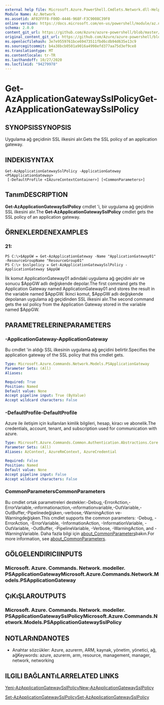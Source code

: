 ```yaml
---
external help file: Microsoft.Azure.PowerShell.Cmdlets.Network.dll-Help.xml
Module Name: Az.Network
ms.assetid: AF02FFF8-F00D-4446-968F-F3C9008C39F0
online version: https://docs.microsoft.com/en-us/powershell/module/az.network/get-azapplicationgatewaysslpolicy
schema: 2.0.0
content_git_url: https://github.com/Azure/azure-powershell/blob/master/src/Network/Network/help/Get-AzApplicationGatewaySslPolicy.md
original_content_git_url: https://github.com/Azure/azure-powershell/blob/master/src/Network/Network/help/Get-AzApplicationGatewaySslPolicy.md
ms.openlocfilehash: 3e7e9559761bce69473511fbd6cdb94d635e13c9
ms.sourcegitcommit: b4a38bcb0501a9016a4998efd377aa75d3ef9ce8
ms.translationtype: MT
ms.contentlocale: tr-TR
ms.lasthandoff: 10/27/2020
ms.locfileid: "94279978"
---
```

# <span data-ttu-id="8cb64-101">Get-AzApplicationGatewaySslPolicy</span><span class="sxs-lookup"><span data-stu-id="8cb64-101">Get-AzApplicationGatewaySslPolicy</span></span>

## <span data-ttu-id="8cb64-102">SYNOPSIS</span><span class="sxs-lookup"><span data-stu-id="8cb64-102">SYNOPSIS</span></span>
<span data-ttu-id="8cb64-103">Uygulama ağ geçidinin SSL ilkesini alır.</span><span class="sxs-lookup"><span data-stu-id="8cb64-103">Gets the SSL policy of an application gateway.</span></span>

## <span data-ttu-id="8cb64-104">INDEKI</span><span class="sxs-lookup"><span data-stu-id="8cb64-104">SYNTAX</span></span>

```
Get-AzApplicationGatewaySslPolicy -ApplicationGateway <PSApplicationGateway>
 [-DefaultProfile <IAzureContextContainer>] [<CommonParameters>]
```

## <span data-ttu-id="8cb64-105">Tanım</span><span class="sxs-lookup"><span data-stu-id="8cb64-105">DESCRIPTION</span></span>
<span data-ttu-id="8cb64-106">**Get-AzApplicationGatewaySslPolicy** cmdlet 'i, bir uygulama ağ geçidinin SSL ilkesini alır.</span><span class="sxs-lookup"><span data-stu-id="8cb64-106">The **Get-AzApplicationGatewaySslPolicy** cmdlet gets the SSL policy of an application gateway.</span></span>

## <span data-ttu-id="8cb64-107">ÖRNEKLERDEN</span><span class="sxs-lookup"><span data-stu-id="8cb64-107">EXAMPLES</span></span>

### <span data-ttu-id="8cb64-108">2</span><span class="sxs-lookup"><span data-stu-id="8cb64-108">1:</span></span>
```
PS C:\>$AppGW = Get-AzApplicationGateway -Name "ApplicationGateway01" -ResourceGroupName "ResourceGroup01"
PS C:\> $sslpolicy = Get-AzApplicationGatewaySslPolicy -ApplicationGateway $AppGW
```

<span data-ttu-id="8cb64-109">İlk komut ApplicationGateway01 adındaki uygulama ağ geçidini alır ve sonucu $AppGW adlı değişkende depolar.</span><span class="sxs-lookup"><span data-stu-id="8cb64-109">The first command gets the Application Gateway named ApplicationGateway01 and stores the result in the variable named $AppGW.</span></span>
<span data-ttu-id="8cb64-110">İkinci komut, $AppGW adlı değişkende depolanan uygulama ağ geçidinden SSL ilkesini alır.</span><span class="sxs-lookup"><span data-stu-id="8cb64-110">The second command gets the ssl policy from the Application Gateway stored in the variable named $AppGW.</span></span>

## <span data-ttu-id="8cb64-111">PARAMETRELERINE</span><span class="sxs-lookup"><span data-stu-id="8cb64-111">PARAMETERS</span></span>

### <span data-ttu-id="8cb64-112">-ApplicationGateway</span><span class="sxs-lookup"><span data-stu-id="8cb64-112">-ApplicationGateway</span></span>
<span data-ttu-id="8cb64-113">Bu cmdlet 'in aldığı SSL ilkesinin uygulama ağ geçidini belirtir.</span><span class="sxs-lookup"><span data-stu-id="8cb64-113">Specifies the application gateway of the SSL policy that this cmdlet gets.</span></span>

```yaml
Type: Microsoft.Azure.Commands.Network.Models.PSApplicationGateway
Parameter Sets: (All)
Aliases:

Required: True
Position: Named
Default value: None
Accept pipeline input: True (ByValue)
Accept wildcard characters: False
```

### <span data-ttu-id="8cb64-114">-DefaultProfile</span><span class="sxs-lookup"><span data-stu-id="8cb64-114">-DefaultProfile</span></span>
<span data-ttu-id="8cb64-115">Azure ile iletişim için kullanılan kimlik bilgileri, hesap, kiracı ve abonelik.</span><span class="sxs-lookup"><span data-stu-id="8cb64-115">The credentials, account, tenant, and subscription used for communication with azure.</span></span>

```yaml
Type: Microsoft.Azure.Commands.Common.Authentication.Abstractions.Core.IAzureContextContainer
Parameter Sets: (All)
Aliases: AzContext, AzureRmContext, AzureCredential

Required: False
Position: Named
Default value: None
Accept pipeline input: False
Accept wildcard characters: False
```

### <span data-ttu-id="8cb64-116">CommonParameters</span><span class="sxs-lookup"><span data-stu-id="8cb64-116">CommonParameters</span></span>
<span data-ttu-id="8cb64-117">Bu cmdlet ortak parametreleri destekler:-Debug,-ErrorAction,-ErrorVariable,-ınformationaction,-ınformationvariable,-OutVariable,-OutBuffer,-Pipelinedeğişken,-verbose,-WarningAction ve-Warningdeğişken.</span><span class="sxs-lookup"><span data-stu-id="8cb64-117">This cmdlet supports the common parameters: -Debug, -ErrorAction, -ErrorVariable, -InformationAction, -InformationVariable, -OutVariable, -OutBuffer, -PipelineVariable, -Verbose, -WarningAction, and -WarningVariable.</span></span> <span data-ttu-id="8cb64-118">Daha fazla bilgi için [about_CommonParameters](http://go.microsoft.com/fwlink/?LinkID=113216)bakın.</span><span class="sxs-lookup"><span data-stu-id="8cb64-118">For more information, see [about_CommonParameters](http://go.microsoft.com/fwlink/?LinkID=113216).</span></span>

## <span data-ttu-id="8cb64-119">GÖLGELENDIRICI</span><span class="sxs-lookup"><span data-stu-id="8cb64-119">INPUTS</span></span>

### <span data-ttu-id="8cb64-120">Microsoft. Azure. Commands. Network. modeller. PSApplicationGateway</span><span class="sxs-lookup"><span data-stu-id="8cb64-120">Microsoft.Azure.Commands.Network.Models.PSApplicationGateway</span></span>

## <span data-ttu-id="8cb64-121">ÇıKıŞLAR</span><span class="sxs-lookup"><span data-stu-id="8cb64-121">OUTPUTS</span></span>

### <span data-ttu-id="8cb64-122">Microsoft. Azure. Commands. Network. modeller. PSApplicationGatewaySslPolicy</span><span class="sxs-lookup"><span data-stu-id="8cb64-122">Microsoft.Azure.Commands.Network.Models.PSApplicationGatewaySslPolicy</span></span>

## <span data-ttu-id="8cb64-123">NOTLARıNDA</span><span class="sxs-lookup"><span data-stu-id="8cb64-123">NOTES</span></span>
* <span data-ttu-id="8cb64-124">Anahtar sözcükler: Azure, azurerm, ARM, kaynak, yönetim, yönetici, ağ, ağ</span><span class="sxs-lookup"><span data-stu-id="8cb64-124">Keywords: azure, azurerm, arm, resource, management, manager, network, networking</span></span>

## <span data-ttu-id="8cb64-125">ILGILI BAĞLANTıLAR</span><span class="sxs-lookup"><span data-stu-id="8cb64-125">RELATED LINKS</span></span>

[<span data-ttu-id="8cb64-126">Yeni-AzApplicationGatewaySslPolicy</span><span class="sxs-lookup"><span data-stu-id="8cb64-126">New-AzApplicationGatewaySslPolicy</span></span>](./New-AzApplicationGatewaySslPolicy.md)

[<span data-ttu-id="8cb64-127">Set-AzApplicationGatewaySslPolicy</span><span class="sxs-lookup"><span data-stu-id="8cb64-127">Set-AzApplicationGatewaySslPolicy</span></span>](./Set-AzApplicationGatewaySslPolicy.md)


